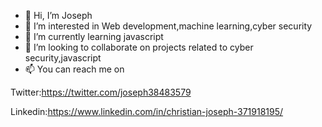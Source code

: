 - 👋 Hi, I’m Joseph
- 👀 I’m interested in Web development,machine learning,cyber security
- 🌱 I’m currently learning javascript
- 💞️  I’m looking to collaborate on projects related to cyber security,javascript
- 📫 You can reach me on 

Twitter:https://twitter.com/joseph38483579

Linkedin:https://www.linkedin.com/in/christian-joseph-371918195/

<!---
josephcristiano/josephcristiano is a ✨ special ✨ repository because its `README.md` (this file) appears on your GitHub profile.
You can click the Preview link to take a look at your changes.
--->
